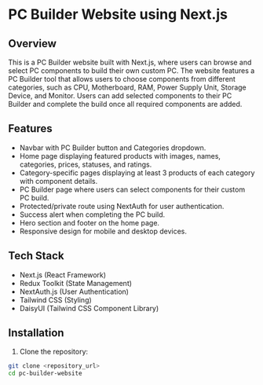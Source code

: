 # PC Builder Website using Next.js

## Overview

This is a PC Builder website built with Next.js, where users can browse and select PC components to build their own custom PC. The website features a PC Builder tool that allows users to choose components from different categories, such as CPU, Motherboard, RAM, Power Supply Unit, Storage Device, and Monitor. Users can add selected components to their PC Builder and complete the build once all required components are added.

## Features

- Navbar with PC Builder button and Categories dropdown.
- Home page displaying featured products with images, names, categories, prices, statuses, and ratings.
- Category-specific pages displaying at least 3 products of each category with component details.
- PC Builder page where users can select components for their custom PC build.
- Protected/private route using NextAuth for user authentication.
- Success alert when completing the PC build.
- Hero section and footer on the home page.
- Responsive design for mobile and desktop devices.

## Tech Stack

- Next.js (React Framework)
- Redux Toolkit (State Management)
- NextAuth.js (User Authentication)
- Tailwind CSS (Styling)
- DaisyUI (Tailwind CSS Component Library)

## Installation

1. Clone the repository:

```bash
git clone <repository_url>
cd pc-builder-website
```
